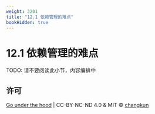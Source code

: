 ```yaml
---
weight: 3201
title: "12.1 依赖管理的难点"
bookHidden: true
---
```


# 12.1 依赖管理的难点

TODO: 请不要阅读此小节，内容编排中


## 许可

[Go under the hood](https://github.com/golang-design/under-the-hood) | CC-BY-NC-ND 4.0 & MIT &copy; [changkun](https://changkun.de)
